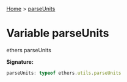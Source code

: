 [Home](../index.md) &gt; [parseUnits](./parseunits.md)

# Variable parseUnits

ethers parseUnits

<b>Signature:</b>

```typescript
parseUnits: typeof ethers.utils.parseUnits
```
